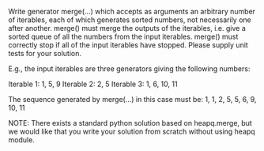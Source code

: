 Write generator merge(…) which accepts as arguments an arbitrary number of iterables, 
each of which generates sorted numbers, not necessarily one after another. 
merge() must merge the outputs of the iterables, 
i.e. give a sorted queue of all the numbers from the input iterables. 
merge() must correctly stop if all of the input iterables have stopped. 
Please supply unit tests for your solution.

E.g., the input iterables are three generators giving the following numbers:

Iterable 1: 1, 5, 9
Iterable 2: 2, 5
Iterable 3: 1, 6, 10, 11

The sequence generated by merge(…) in this case must be: 1, 1, 2, 5, 5, 6, 9, 10, 11

NOTE: There exists a standard python solution based on heapq.merge, 
but we would like that you write your solution from scratch without using heapq module.

